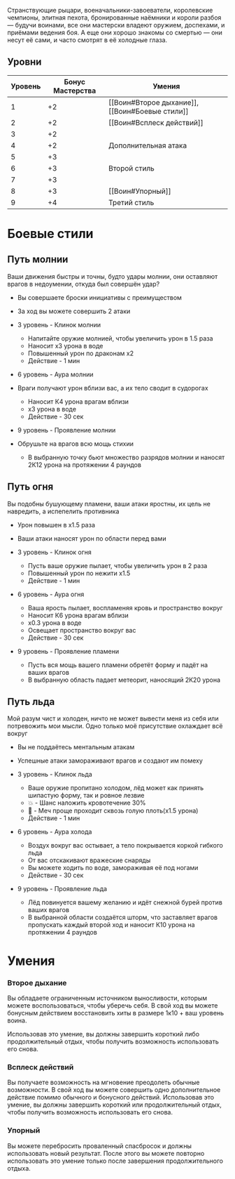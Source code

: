 Странствующие рыцари, военачальники-завоеватели, королевские чемпионы, элитная пехота, бронированные наёмники и короли разбоя — будучи воинами, все они мастерски владеют оружием, доспехами, и приёмами ведения боя. А еще они хорошо знакомы со смертью — они несут её сами, и часто смотрят в её холодные глаза.

## Уровни

| Уровень | Бонус Мастерства | Умения |
| ---- | ---- | ---- |
| 1 | +2 | [[Воин#Второе дыхание]], [[Воин#Боевые стили]] |
| 2 | +2 | [[Воин#Всплеск действий]] |
| 3 | +2 |  |
| 4 | +2 | Дополнительная атака |
| 5 | +3 |  |
| 6 | +3 | Второй стиль |
| 7 | +3 |  |
| 8 | +3 | [[Воин#Упорный]] |
| 9 | +4 | Третий стиль |

# Боевые стили

## Путь молнии

Ваши движения быстры и точны, будто удары молнии, они оставляют врагов в недоумении, откуда был совершён удар?

- Вы совершаете броски инициативы с преимуществом
- За ход вы можете совершить 2 атаки

- 3 уровень - Клинок молнии
	- Напитайте оружие молнией, чтобы увеличить урон в 1.5 раза
	- Наносит х3 урона в воде
	- Повышенный урон по драконам х2
	- Действие - 1 мин

- 6 уровень - Аура молнии
- Враги получают урон вблизи вас, а их тело сводит в судорогах
	- Наносит К4 урона врагам вблизи
	- х3 урона в воде
	- Действие - 30 сек

- 9 уровень - Проявление молнии
- Обрушьте на врагов всю мощь стихии
	- В выбранную точку бьют множество разрядов молнии и наносят 2К12 урона на протяжении 4 раундов

## Путь огня

Вы подобны бушующему пламени, ваши атаки яростны, их цель не навредить, а испепелить противника

- Урон повышен в х1.5 раза
- Ваши атаки наносят урон по области перед вами

- 3 уровень - Клинок огня
	- Пусть ваше оружие пылает, чтобы увеличить урон в 2 раза
	- Повышенный урон по нежити х1.5
	- Действие - 1 мин

- 6 уровень - Аура огня
	- Ваша ярость пылает, воспламеняя кровь и пространство вокруг
	- Наносит К6 урона врагам вблизи
	- х0.3 урона в воде
	- Освещает пространство вокруг вас
	- Действие - 30 сек

- 9 уровень - Проявление пламени
	- Пусть вся мощь вашего пламени обретёт форму и падёт на ваших врагов
	- В выбранную область падает метеорит, наносящий 2К20 урона

## Путь льда

Мой разум чист и холоден, ничто не может вывести меня из себя или потревожить мои мысли. Одно только моё присутствие охлаждает всё вокруг

- Вы не поддаётесь ментальным атакам
- Успешные атаки замораживают врагов и создают им помеху

- 3 уровень - Клинок льда
	- Ваше оружие пропитано холодом, лёд может как принять шипастую форму, так и ровное лезвие
	- 💥 - Шанс наложить кровотечение 30%
	- 📏 - Меч проще проходит сквозь голую плоть(х1.5 урона)
	- Действие - 1 мин

- 6 уровень - Аура холода
	- Воздух вокруг вас остывает, а тело покрывается коркой гибкого льда
	- От вас отскакивают вражеские снаряды
	- Вы можете ходить по воде, замораживая её под ногами
	- Действие - 30 сек

- 9 уровень - Проявление льда
	- Лёд повинуется вашему желанию и идёт снежной бурей против ваших врагов
	- В выбранной области создаётся шторм, что заставляет врагов пропускать каждый второй ход и наносит К10 урона на протяжении 4 раундов

# Умения

### Второе дыхание

Вы обладаете ограниченным источником выносливости, которым можете воспользоваться, чтобы уберечь себя. В свой ход вы можете бонусным действием восстановить хиты в размере 1к10 + ваш уровень воина.

Использовав это умение, вы должны завершить короткий либо продолжительный отдых, чтобы получить возможность использовать его снова.

### Всплеск действий

Вы получаете возможность на мгновение преодолеть обычные возможности. В свой ход вы можете совершить одно дополнительное действие помимо обычного и бонусного действий. Использовав это умение, вы должны завершить короткий или продолжительный отдых, чтобы получить возможность использовать его снова.

### Упорный

Вы можете перебросить проваленный спасбросок и должны использовать новый результат. После этого вы можете повторно использовать это умение только после завершения продолжительного отдыха.